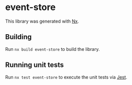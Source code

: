 # event-store

This library was generated with [Nx](https://nx.dev).

## Building

Run `nx build event-store` to build the library.

## Running unit tests

Run `nx test event-store` to execute the unit tests via [Jest](https://jestjs.io).
